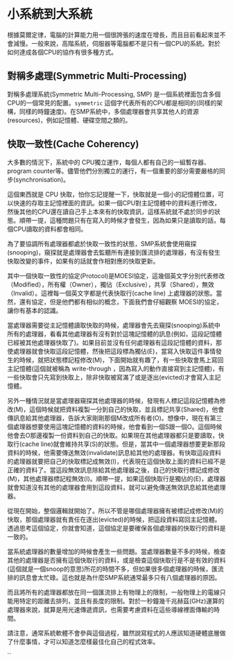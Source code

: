 # 小系統到大系統

根據莫爾定律，電腦的計算能力用一個很誇張的速度在增長，而且目前看起來並不會減慢。一般來說，高階系統，伺服器等電腦都不是只有一個CPU的系統。對於如何達成各個CPU的協作有很多種方式。

## 對稱多處理(Symmetric Multi-Processing)

對稱多處理系統(Symmetric Multi-Processing, SMP) 是一個系統裡面包含多個CPU的一個常見的配置。`symmetric` 這個字代表所有的CPU都是相同的(同樣的架構，同樣的時鐘速度)。在SMP系統中，多個處理器會共享其他人的資源(resources)，例如記憶體、硬碟空間之類的。

## 快取一致性(Cache Coherency)

大多數的情況下，系統中的 CPU獨立運作，每個人都有自己的一組暫存器、program counter等。儘管他們分別獨立的運行，有一個重要的部分需要嚴格的同步(synchronisation)。

這個東西就是 CPU 快取，怕你忘記提醒一下，快取就是一個小的記憶體位置，可以快速的存取主記憶裡面的資訊。如果一個CPU對主記憶體中的資料進行修改，然後其他的CPU還在讀自己手上本來有的快取資訊，這樣系統就不處於同步的狀態。順帶一提，這種問題只有在寫入的時候才會發生，因為如果只是讀取的話，每個CPU讀取的資料都會相同。

為了要協調所有處理器都處於快取一致性的狀態，SMP系統會使用窺探(snooping)，窺探就是處理器會去監聽所有連接到匯流排的處理器，有沒有發生快取改變的事件，如果有的話就會作相對應的快取更新。

其中一個快取一致性的協定(Protocol)是MOESI協定，這幾個英文字分別代表修改（Modified），所有權（Owner），獨佔（Exclusive），共享（Shared），無效（Invalid）。這裡每一個英文字都是代表快取行(cache line) 上處理器的狀態。當然，還有協定，但是他們都有相似的概念，下面我們會仔細觀察 MOESI的協定，讓你有基本的認識。

當處理器需要從主記憶體讀取快取的時候，處理器會先去窺探(snooping)系統中所有的處理器，看看其他處理器有沒有對於這塊記憶體的訊息(例如，這段記憶體已經被其他處理器快取了)。如果目前並沒有任何處理器有這段記憶體的資料，那使處理器就會快取這段記憶體，然後把這段標為獨佔(E)，當寫入快取這件事情發生的時候，就把狀態標記程修改(M)，下面開始就有趣了，有一些快取會馬上寫回主記憶體(這個就被稱為 write-through ，因為寫入的動作直接寫到主記憶體)，有一些快取會只先寫到快取上，除非快取被寫滿了或是逐出(evicted)才會寫入主記憶體。

另外一種情況就是當處理器窺探其他處理器的時候，發現有人標記這段記憶體為修改(M)，這個時候就把資料複製一分到自己的快取，並且標記共享(Shared)，他會傳訊息給其他處理器，告訴大家剛剛那個M改成所有者(O)。想像中，現在有第三個處理器想要使用這塊記憶體的資料的時候，他會看到一個S跟一個O。這個時候他會去O那邊複製一份資料到自己的快取。如果現在其他處理器都只是要讀取，快取行(cache line)就會維持共享(S)的狀態。但是，當其中一個處理器想要更新那段資料的時候，他需要傳送無效(invalidate)訊息給其他的處理器。有快取這段資料的處理器就要把自己的快取標記成無效(I)，代表現在這個快取上面的資料已經不是正確的資料了。當這段無效訊息除給其他處理器之後，自己的快取行標記成修改(M)，其他處理器標記程無效(I)。順帶一提，如果這個快取行是獨佔的(E)，處理器就會知道沒有其他的處理器會用到這段資料，就可以避免傳送無效訊息給其他處理器。

從現在開始，整個邏輯就開始了。所以不管是哪個處理器擁有被標記成修改(M)的快取，那個處理器就有責任在逐出(evicted)的時候，把這段資料寫回主記憶體。透過思考這個協定，你就會知道，這個協定是要確保各個處理器的快取行的資料是一致的。

當系統處理器的數量增加的時候會產生一些問題。當處理器數量不多的時候，檢查其他的處理器是否擁有這個快取行的資料，或是檢查這個快取行是不是有效的資料(這個就是一個snoop的意思)所花的時間不多，但如果很多個處理器的時候，匯流排的訊息會太忙碌。這也就是為什麼SMP系統通常最多只有八個處理器的原因。

而且將所有的處理器都放在同一個匯流排上有物理上的限制，一般物理上的電線只能用特定的距離去排列，並且有長度的限制。對於一秒鐘幾千兆赫茲(GHz)運算的處理器來說，就算是用光速傳遞資訊，也需要考慮資料在這些導線裡面傳輸的時間。

請注意，通常系統軟體不會參與這個過程，雖然說寫程式的人應該知道硬體底層做了什麼事情，才可以知道怎麼樣最佳化自己的程式效率。

``
